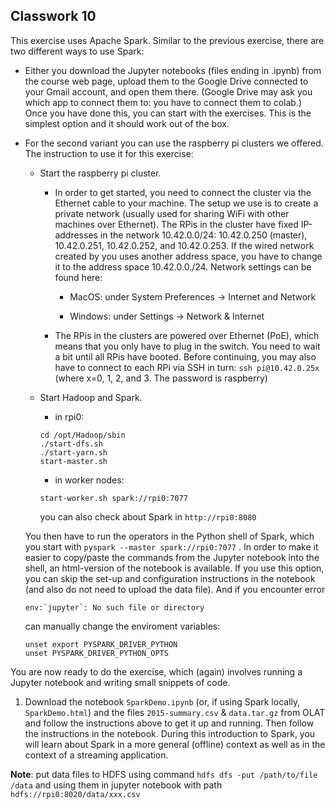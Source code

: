 ## Classwork 10

This exercise uses Apache Spark. Similar to the previous exercise, there are two different ways to use Spark:

- Either you download the Jupyter notebooks (files ending in .ipynb) from the course web page, upload them to the Google Drive connected to your Gmail account, and open them there. (Google Drive may ask you which app to connect them to: you have to connect them to colab.) Once you have done this, you can start with the exercises. This is the simplest option and it should work out of the box.

- For the second variant you can use the raspberry pi clusters we offered. The instruction to use it for this exercise:

    - Start the raspberry pi cluster.
        - In order to get started, you need to connect the cluster via the Ethernet cable to your machine. The setup we use is to create a private network (usually used for sharing WiFi with other machines over Ethernet). The RPis in the cluster have fixed IP-addresses in the network 10.42.0.0/24: 10.42.0.250 (master), 10.42.0.251, 10.42.0.252, and 10.42.0.253. If the wired network created by you uses another address space, you have to change it to the address space 10.42.0.0./24. Network settings can be found here:
            - MacOS: under System Preferences → Internet and Network

            - Windows: under Settings → Network \& Internet

        - The RPis in the clusters are powered over Ethernet (PoE), which means that you only have to plug in the switch. You need to wait a bit until all RPis have booted. Before continuing, you may also have to connect to each RPi via SSH in turn:
        `
        ssh pi@10.42.0.25x
        `
        (where x=0, 1, 2, and 3. The password is raspberry)

    - Start Hadoop and Spark.
        - in rpi0:
        ```
        cd /opt/Hadoop/sbin
        ./start-dfs.sh
        ./start-yarn.sh
        start-master.sh
        ```
        - in worker nodes:
        ```
        start-worker.sh spark://rpi0:7077
        ```
        you can also check about Spark in `http://rpi0:8080`

    You then have to run the operators in the Python shell of Spark, which you start with `pyspark --master spark://rpi0:7077` . In order to make it easier to copy/paste the commands from the Jupyter notebook into the shell, an html-version of the notebook is available. If you use this option, you can skip the set-up and configuration instructions in the notebook (and also do not need to upload the data file). And if you encounter error 
    ```
    env:`jupyter`: No such file or directory
    ```
    can manually change the enviroment variables:
    ```
    unset export PYSPARK_DRIVER_PYTHON
    unset PYSPARK_DRIVER_PYTHON_OPTS
    ```


You are now ready to do the exercise, which (again) involves running a Jupyter notebook and writing small snippets of code.

1. Download the notebook `SparkDemo.ipynb` (or, if using Spark locally, `SparkDemo.html`) and the files `2015-summary.csv` & `data.tar.gz` from OLAT and follow the instructions above to get it up and running. Then follow the instructions in the notebook. During this introduction to Spark, you will learn about Spark in a more general (offline) context as well as in the context of a streaming application.

**Note**: put data files to HDFS using command `hdfs dfs -put /path/to/file /data` and using them in jupyter notebook with path `hdfs://rpi0:8020/data/xxx.csv`


